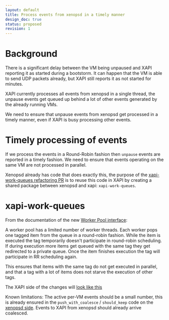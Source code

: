 ```yaml
---
layout: default
title: Process events from xenopsd in a timely manner
design_doc: true
status: proposed
revision: 1
---
```


# Background

There is a significant delay between the VM being unpaused and XAPI reporting it
as started during a bootstorm.
It can happen that the VM is able to send UDP packets already, but XAPI still reports it as not started for minutes.

XAPI currently processes all events from xenopsd in a single thread, the unpause
events get queued up behind a lot of other events generated by the already
running VMs.

We need to ensure that unpause events from xenopsd get processed in a timely
manner, even if XAPI is busy processing other events.

# Timely processing of events

If we process the events in a Round-Robin fashion then `unpause` events are reported in a timely fashion.
We need to ensure that events operating on the same VM are not processed in parallel.

Xenopsd already has code that does exactly this, the purpose of the [xapi-work-queues refactoring PR](https://github.com/xapi-project/xenopsd/pull/337) is to 
reuse this code in XAPI by creating a shared package between xenopsd and xapi: `xapi-work-queues`.

# xapi-work-queues

From the documentation of the new [Worker Pool interface](https://edwintorok.github.io/xapi-work-queues/Xapi_work_queues.html):

A worker pool has a limited number of worker threads.
Each worker pops one tagged item from the queue in a round-robin fashion.
While the item is executed the tag temporarily doesn't participate in round-robin scheduling.
If during execution more items get queued with the same tag they get redirected to a private queue.
Once the item finishes execution the tag will participate in RR scheduling again.

This ensures that items with the same tag do not get executed in parallel,
and that a tag with a lot of items does not starve the execution of other tags.

The XAPI side of the changes will [look like this](https://github.com/edwintorok/xen-api/commit/b367bf86d3af4f773db9bf5d1500a4dec0f99bfa?diff=unified#diff-344dc1d17c4663add7fe5500813feef2)

Known limitations: The active per-VM events should be a small number, this is already ensured in the `push_with_coalesce` / `should_keep` code on the [xenopsd side](https://github.com/xapi-project/xenopsd/blob/master/lib/xenops_server.ml#L441). Events to XAPI from xenopsd should already arrive coalesced.


